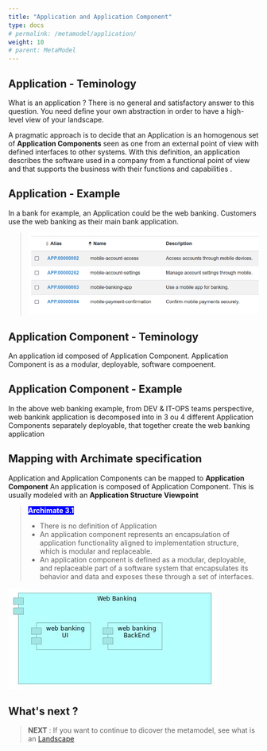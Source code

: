```yaml
---
title: "Application and Application Component"
type: docs
# permalink: /metamodel/application/
weight: 10
# parent: MetaModel
---
```



## Application - Teminology 

What is an application ? There is no general and satisfactory answer to this question. You need define your own abstraction in order to have a high-level view of your landscape. 

A pragmatic approach is to decide that an Application is an homogenous set of **Application Components** seen as one from an external point of view with defined interfaces to other systems.
With this definition, an application describes the software used in a company from a functional point of view and that supports the business with their functions and capabilities . 


## Application - Example

In a bank for example, an Application could be the web banking. Customers use the web banking as their main bank application. 

> <img src="application-listing.png">


## Application Component - Teminology 

An application id composed of Application Component. Application Component is as a modular, deployable, software compoenent.

## Application Component - Example

In the above web banking example, from DEV & IT-OPS teams perspective, web bankink application is decomposed into in 3 ou 4 different Application Components separately deployable, that together create the web banking application

## Mapping with Archimate specification

Application and Application Components can be mapped to **Application Component**
An application is composed of Application Component. This is usually modeled with an **Application Structure Viewpoint**

> <span style="background-color: blue; color: white; font-weight: bold">Archimate 3.1</span> 
> - There is no definition of Application
> - An application component represents an encapsulation of application functionality aligned to implementation structure, which is modular and replaceable.
> - An application component is defined as a modular, deployable, and replaceable part of a software system that encapsulates its behavior and data and exposes these through a set of interfaces.


![landscape archimate](applications.jpg)

## What's next ?

> **NEXT** : If you want to continue to dicover the metamodel, see what is an [Landscape](../metamodel-landscape/)
